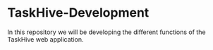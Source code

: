 # TaskHive-Development

In this repository we will be developing the different functions of the TaskHive web application.
